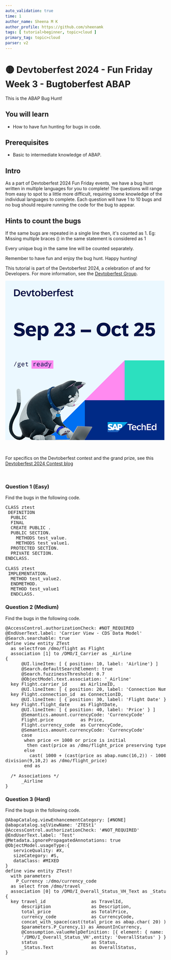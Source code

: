 ```yaml
---
auto_validation: true
time: 1
author_name: Sheena M K
author_profile: https://github.com/sheenamk
tags: [ tutorial>beginner, topic>cloud ]
primary_tag: topic>cloud
parser: v2
---
```


# 🟡 Devtoberfest 2024 - Fun Friday Week 3 - Bugtoberfest ABAP
<!-- description --> This is the ABAP Bug Hunt!

## You will learn
- How to have fun hunting for bugs in code.

## Prerequisites
- Basic to intermediate knowledge of ABAP.


## Intro
As a part of Devtoberfest 2024 Fun Friday events, we have a bug hunt written in multiple languages for you to complete! The questions will range from easy to spot to a little more difficult, requiring some knowledge of the individual languages to complete. Each question will have 1 to 10 bugs and no bug should require running the code for the bug to appear.

## Hints to count the bugs
If the same bugs are repeated in a single line then, it's counted as 1. 
Eg: Missing multiple braces () in the same statement is considered as 1

Every unique bug in the same line will be counted separately. 

Remember to have fun and enjoy the bug hunt. Happy hunting!

This tutorial is part of the Devtoberfest 2024, a celebration of and for Developers. For more information, see the [Devtoberfest Group](https://groups.community.sap.com/t5/devtoberfest/gh-p/Devtoberfest).

![Devtoberfest](promo-image-kasimir-square.png)

&nbsp;

For specifics on the Devtoberfest contest and the grand prize, see this [Devtoberfest 2024 Contest blog](https://community.sap.com/t5/devtoberfest-blog-posts/devtoberfest-2024-contest/ba-p/13781593)

&nbsp;

### Question 1 (Easy)

Find the bugs in the following code.

<pre lang="ABAP">
CLASS ztest
 DEFINITION
  PUBLIC
  FINAL
  CREATE PUBLIC .
  PUBLIC SECTION.
    METHODS test_value.
    METHODS test_value1.
  PROTECTED SECTION.
  PRIVATE SECTION.
ENDCLASS.

CLASS ztest
 IMPLEMENTATION.
  METHOD test_value2.
  ENDMETHOD.
  METHOD test_value1
  ENDCLASS.
</pre>

### Question 2 (Medium)

Find the bugs in the following code.

<pre lang="ABAP">
@AccessControl.authorizationCheck: #NOT_REQUIRED
@EndUserText.label: 'Carrier View - CDS Data Model'
@Search.searchable: true
define view entity ZTest
  as selectfrom /dmo/flight as Flight
  association [1] to /DMO/I_Carrier as _Airline 
{
      @UI.lineItem: [ { position: 10, label: 'Airline'} ]
      @Search.defaultSearchElement: true
      @Search.fuzzinessThreshold: 0.7
      @ObjectModel.text.association: '_Airline'
  key Flight.carrier_id     as AirlineID,
      @UI.lineItem: [ { position: 20, label: 'Connection Number' } ]
  key Flight.connection_id  as ConnectionID,
      @UI.lineItem: [ { position: 30, label: 'Flight Date' } ]
  key Flight.flight_date    as FlightDate,
      @UI.lineItem: [ { position: 40, label: 'Price' } ]
      @Semantics.amount.currencyCode: 'CurrencyCode'
      Flight.price          as Price,
      Flight.currency_code  as CurrencyCode,
      @Semantics.amount.currencyCode: 'CurrencyCode'
      case
       when price <= 1000 or price is initial
        then cast(price as /dmo/flight_price preserving type)
       else
         cast( 1000 + (cast(price as abap.numc(16,2)) - 1000 ) * 
division(9,10,2) as /dmo/flight_price)
       end as

  /* Associations */
      _Airline
}
</pre>

### Question 3 (Hard)

Find the bugs in the following code.

<pre lang="ABAP">
@AbapCatalog.viewEnhancementCategory: [#NONE]
@abapcatalog.sqlViewName: 'ZTESt1'
@AccessControl.authorizationCheck: '#NOT_REQUIRED'
@EndUserText.label: 'Test'
@Metadata.ignorePropagatedAnnotations: true
@ObjectModel.usageType:{
   serviceQuality: #X,
   sizeCategory: #S,
   dataClass: #MIXED
}
define view entity ZTest!
  with parameters
    P_Currency :/dmo/currency_code
  as select from /dmo/travel
  association [0] to /DMO/I_Overall_Status_VH_Text as _Status on $projection.Status = _Status.OverallStatus
{
  key travel_id                 as TravelId,
      description               as Description,
      total_price               as TotalPrice,
      currency_code             as CurrencyCode,
      concat_with_space(cast(total_price as abap.char( 20) ),
      $parameters.P_Curency,1) as AmountInCurrency,
      @Consumption.valueHelpDefinition: [{ element: { name:
      '/DMO/I_Overall_Status_VH',entity: 'OverallStatus' } }]
      status                    as Status,
      _Status.Text              as OverallStatus,
}

</pre>

